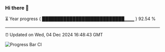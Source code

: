 ### Hi there 👋

⏳ Year progress { ███████████████████████████▁▁▁ } 92.54 %

---

⏰ Updated on Wed, 04 Dec 2024 16:48:43 GMT

![Progress Bar CI](https://github.com/IshwaranRudhara/GIT-ACTION/workflows/Progress%20Bar%20CI/badge.svg)
